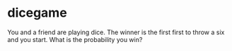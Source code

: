 # dicegame
You and a friend are playing dice. The winner is the first first to throw a six and you start. What is the probability you win?
